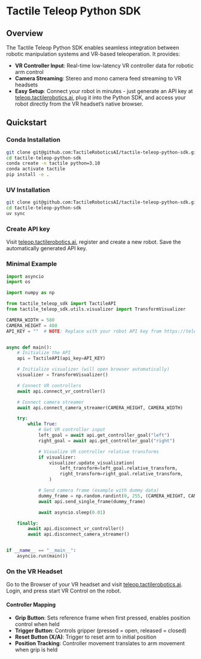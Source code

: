 # Tactile Teleop Python SDK

## Overview

The Tactile Teleop Python SDK enables seamless integration between robotic manipulation systems and VR-based teleoperation. It provides:

- **VR Controller Input**: Real-time low-latency VR controller data for robotic arm control  
- **Camera Streaming**: Stereo and mono camera feed streaming to VR headsets  
- **Easy Setup**: Connect your robot in minutes - just generate an API key at [teleop.tactilerobotics.ai](https://teleop.tactilerobotics.ai), plug it into the Python SDK, and access your robot directly from the VR headset’s native browser.
## Quickstart

### Conda Installation

```bash
git clone git@github.com:TactileRoboticsAI/tactile-teleop-python-sdk.git
cd tactile-teleop-python-sdk
conda create -n tactile python=3.10
conda activate tactile
pip install -e .
```

### UV Installation

```bash
git clone git@github.com:TactileRoboticsAI/tactile-teleop-python-sdk.git
cd tactile-teleop-python-sdk
uv sync
```

### Create API key

Visit [teleop.tactilerobotics.ai](https://teleop.tactilerobotics.ai), register and create a new robot. Save the automatically generated API key.

### Minimal Example

```python
import asyncio
import os

import numpy as np

from tactile_teleop_sdk import TactileAPI
from tactile_teleop_sdk.utils.visualizer import TransformVisualizer

CAMERA_WIDTH = 580
CAMERA_HEIGHT = 480
API_KEY = ""  # NOTE: Replace with your robot API key from https://teleop.tactilerobotics.ai


async def main():
    # Initialize the API
    api = TactileAPI(api_key=API_KEY)

    # Initialize visualizer (will open browser automatically)
    visualizer = TransformVisualizer()

    # Connect VR controllers
    await api.connect_vr_controller()

    # Connect camera streamer
    await api.connect_camera_streamer(CAMERA_HEIGHT, CAMERA_WIDTH)

    try:
        while True:
            # Get VR controller input
            left_goal = await api.get_controller_goal("left")
            right_goal = await api.get_controller_goal("right")

            # Visualize VR controller relative transforms
            if visualizer:
                visualizer.update_visualization(
                    left_transform=left_goal.relative_transform,
                    right_transform=right_goal.relative_transform,
                )

            # Send camera frame (example with dummy data)
            dummy_frame = np.random.randint(0, 255, (CAMERA_HEIGHT, CAMERA_WIDTH, 3), dtype=np.uint8)
            await api.send_single_frame(dummy_frame)

            await asyncio.sleep(0.01)

    finally:
        await api.disconnect_vr_controller()
        await api.disconnect_camera_streamer()


if __name__ == "__main__":
    asyncio.run(main())
```
### On the VR Headset

Go to the Browser of your VR headset and visit [teleop.tactilerobotics.ai](https://teleop.tactilerobotics.ai). Login, and press start VR Control on the robot.

#### Controller Mapping

- **Grip Button**: Sets reference frame when first pressed, enables position control when held
- **Trigger Button**: Controls gripper (pressed = open, released = closed)
- **Reset Button (X/A)**: Trigger to reset arm to initial position
- **Position Tracking**: Controller movement translates to arm movement when grip is held